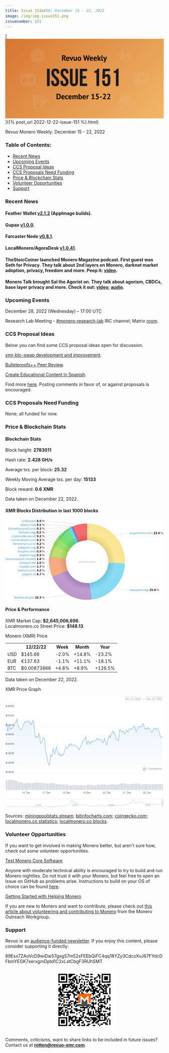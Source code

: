 ```yaml
---
title: Issue 151&#58; December 15 - 22, 2022
image: /img/img-issue151.png
issuenumber: 151
---
```

[<img src="/img/img-issue151.png" alt="Revuo Monero Weekly #151 Slide" class="img-lead">]({% post_url 2022-12-22-issue-151 %}.html)

<p class="text-lead">Revuo Monero Weekly: December 15 - 22, 2022</p>
<!--more-->

<h3>Table of Contents:</h3>
<ul class="contents">
    <li><a href="#news">Recent News</a></li>
    <li><a href="#events">Upcoming Events</a></li>
    <li><a href="#ideas">CCS Proposal Ideas</a></li>
    <li><a href="#proposals">CCS Proposals Need Funding</a></li>
    <li><a href="#stats">Price & Blockchain Stats</a></li>
    <li><a href="#volunteer">Volunteer Opportunities</a></li>
    <li><a href="#support">Support</a></li>
</ul>

<h3 id="news">Recent News</h3>

<div class="newsbyte">
    <h4>Feather Wallet <a href="https://featherwallet.org/download/" target="_blank">v2.1.2</a> (AppImage builds).</h4>
</div>

<div class="newsbyte">
    <h4>Gupax <a href="https://github.com/hinto-janaiyo/gupax/releases/tag/v1.0.0" target="_blank">v1.0.0</a>.</h4>
</div>

<div class="newsbyte">
    <h4>Farcaster Node <a href="https://github.com/farcaster-project/farcaster-node/releases/tag/v0.8.1" target="_blank">v0.8.1</a>.</h4>
</div>

<div class="newsbyte">
    <h4>LocalMonero/AgoraDesk <a href="https://github.com/AgoraDesk-LocalMonero/agoradesk-app-foss/releases/tag/v1.0.41" target="_blank">v1.0.41</a>.</h4>
</div>

<div class="newsbyte">
    <h4>TheStoicCoiner launched Monero Magazine podcast. First guest was Seth for Privacy. They talk about 2nd layers on Monero, darknet market adoption, privacy, freedom and more. Peep it: <a href="https://piped.adminforge.de/watch?v=VBdrbrqxrTk" target="_blank">video</a>.</h4>
</div>

<div class="newsbyte">
    <h4>Monero Talk brought Sal the Agorist on. They talk about agorism, CBDCs, base layer privacy and more. Check it out: <a href="https://piped.adminforge.de/watch?v=Ia75jad_kWo" target="_blank">video</a>; <a href="https://www.monerotalk.live/sal-the-agorist-on-monero-and-pseudonymous-cryptos" target="_blank">audio</a>.</h4>
</div>

<h3 id="events">Upcoming Events</h3>

<div class="event">
    <p class="date" markdown="1">December 28, 2022 (Wednesday) – 17:00 UTC</p>
    <p markdown="1">Research Lab Meeting - <a href="irc://irc.libera.chat/#monero-research-lab" target="_blank">#monero-research-lab</a> IRC channel; Matrix <a href="https://matrix.to/#/#monero-research-lab:monero.social" target="_blank">room</a>.</p>
</div>

<h3 id="ideas">CCS Proposal Ideas</h3>

<p>Below you can find some CCS proposal ideas open for discussion.</p>

<div class="proposal">
<p><a href="https://repo.getmonero.org/monero-project/ccs-proposals/-/merge_requests/355" target="_blank">xmr-btc-swap development and improvement</a>.</p>
</div>

<div class="proposal">
<p><a href="https://repo.getmonero.org/monero-project/ccs-proposals/-/merge_requests/358" target="_blank">Bulletproofs++ Peer Review</a>.</p>
</div>

<div class="proposal">
<p><a href="https://repo.getmonero.org/monero-project/ccs-proposals/-/merge_requests/366" target="_blank">Create Educational Content in Spanish</a>.</p>
</div>

<div class="proposal">
<p>Find more <a href="https://ccs.getmonero.org/ideas/" target="_blank">here</a>. Posting comments in favor of, or against proposals is encouraged.</p>
</div>

<h3 id="proposals">CCS Proposals Need Funding</h3>

<p>None; all funded for now.</p>

<h3 id="stats">Price & Blockchain Stats</h3>

<h4 class="stat">Blockchain Stats</h4>

<div class="bcstats">
    <p>Block height: <b>2783011</b></p>
    <p>Hash rate: <b>2.428 GH/s</b></p>
    <p>Average txs. per block: <b>25.32</b></p>
    <p>Weekly Moving Average txs. per day: <b>15133</b></p>
    <p>Block reward: <b>0.6 XMR</b></p>
</div>
<p class="note">Data taken on December 22, 2022.</p>

<h4 class="stat">XMR Blocks Distribution in last 1000 blocks</h4>
<p><img src="/img/hashrate-pool-distribution-1222.png" alt="Hashrate Pool Distribution Pie Chart"/></p>

<h4 class="stat" id="price-stat">Price & Performance</h4>

<div class="price-intro">XMR Market Cap: <b>$2,645,006,696</b>.<br/>Localmonero.co Street Price: <b>$148.13</b>.</div>

<p class="table-title">Monero (XMR) Price</p>
<table class="price-table">
  <tr class="row1">
    <th></th>
    <th>12/22/22</th>
    <th>Week</th>
    <th>Month</th>
    <th>Year</th>
  </tr>
  <tr>
    <td data-th="XMR to">USD</td>
    <td data-th="12/22/22">$145.66</td>
    <td data-th="Week" class="red">-2.0%</td>
    <td data-th="Month" class="green">+14.8%</td>
    <td data-th="Year" class="red">-23.2%</td>
  </tr>
  <tr class="row3">
    <td data-th="XMR to">EUR</td>
    <td data-th="12/22/22">€137.63</td>
    <td data-th="Week" class="red">-1.1%</td>
    <td data-th="Month" class="green">+11.1%</td>
    <td data-th="Year" class="red">-18.1%</td>
  </tr>
  <tr>
    <td data-th="XMR to">BTC</td>
    <td data-th="12/22/22">₿0.00873866</td>
    <td data-th="Week" class="green">+4.8%</td>
    <td data-th="Month" class="green">+8.9%</td>
    <td data-th="Year" class="green">+126.5%</td>
  </tr>
</table>
<p class="note">Data taken on December 22, 2022.</p>

<p class="table-title">XMR Price Graph</p>

![XMR Price Graph 12/15/22-12/22/22](/img/weekly-chart-1222.png "XMR Price Graph 12/15/22-12/22/22")

Sources: <a href="https://miningpoolstats.stream/monero" target="_blank">miningpoolstats.stream</a>; <a href="https://bitinfocharts.com/monero/" target="_blank">bitinfocharts.com</a>; <a href="https://www.coingecko.com/en/coins/monero" target="_blank">coingecko.com</a>; <a href="https://localmonero.co/statistics" target="_blank">localmonero.co statistics</a>; <a href="https://localmonero.co/blocks" target="_blank">localmonero.co blocks</a>.

<h3 id="volunteer">Volunteer Opportunities</h3>

<p>If you want to get involved in making Monero better, but aren't sure how, check out some volunteer opportunities.</p>

<div class="newsbyte">
    <p class="date"><a href="https://github.com/monero-project/monero" target="_blank">Test Monero Core Software</a></p>
    <p>Anyone with moderate technical ability is encouraged to try to build and run Monero nightlies. Do not trust it with your Monero, but feel free to open an Issue on GitHub as problems arise. Instructions to build on your OS of choice can be found <a href="https://github.com/monero-project/monero#compiling-monero-from-source" target="_blank">here</a>. </p>
</div>

<div class="newsbyte">
    <p class="date"><a href="https://github.com/monero-project/monero" target="_blank">Getting Started with Helping Monero</a></p>
    <p>If you are new to Monero and want to contribute, please check out <a href="https://www.monerooutreach.org/stories/getting-started-helping-monero.php" target="_blank">this article about volunteering and contributing to Monero</a> from the Monero Outreach Workgroup. </p>
</div>

<h3 id="support">Support</h3>

<p markdown="1">Revuo is an <a href="https://revuo-xmr.com/support/">audience-funded newsletter</a>. If you enjoy this content, please consider supporting it directly:</p>

<p class="address" markdown="1">89Esx7ZAoVcD9wiDw57gxgS7m52sFEEbQiFC4qq18YZy3CdcsXvJ67FYdcDFbmYEGK7xerxgmDptd1C2xLstCbgF3RUhSMT</p>

<p><center><a href="monero:89Esx7ZAoVcD9wiDw57gxgS7m52sFEEbQiFC4qq18YZy3CdcsXvJ67FYdcDFbmYEGK7xerxgmDptd1C2xLstCbgF3RUhSMT" class="qr"><img src="/img/donate-monero.jpg" style="max-width: 200px;"/></a></center></p>

Comments, criticisms, want to share links to be included in future issues? Contact us at **rotten@revuo-xmr.com**.
